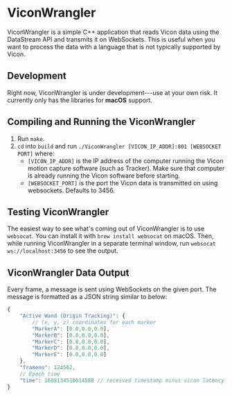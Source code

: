 # ViconWrangler

ViconWrangler is a simple C++ application that reads Vicon data using the
DataStream API and transmits it on WebSockets. This is useful when you want
to process the data with a language that is not typically supported by
Vicon.

## Development

Right now, ViconWrangler is under development---use at your own risk.
It currently only has the libraries for **macOS** support.

## Compiling and Running the ViconWrangler

1. Run `make`.
2. `cd` into `build` and run `./ViconWrangler [VICON_IP_ADDR]:801 [WEBSOCKET PORT]`
   where:
	- `[VICON_IP_ADDR]` is the IP address of the computer running the Vicon
      motion capture software (such as Tracker). Make sure that computer is
	  already running the Vicon software before starting.
	- `[WEBSOCKET_PORT]` is the port the Vicon data is transmitted on using
	  websockets. Defaults to 3456.

## Testing ViconWrangler

The easiest way to see what's coming out of ViconWrangler is to use
`websocat`. You can install it with `brew install websocat` on macOS.
Then, while running ViconWrangler in a separate terminal window, run
`websocat ws://localhost:3456` to see the output.

## ViconWrangler Data Output

Every frame, a message is sent using WebSockets on the given port. The
message is formatted as a JSON string similar to below:

```javascript
{
	"Active Wand (Origin Tracking)": {
		// (x, y, z) coordinates for each marker
		"MarkerA": [0.0,0.0,0.0],
		"MarkerB": [0.0,0.0,0.0],
		"MarkerC": [0.0,0.0,0.0],
		"MarkerD": [0.0,0.0,0.0],
		"MarkerE": [0.0,0.0,0.0]
	},
	"frameno": 124562,
	// Epoch time
	"time": 1608134510614568 // received timestamp minus vicon latency
}
```
